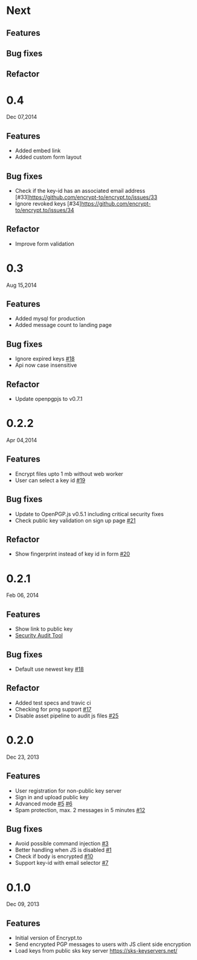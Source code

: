 # Next

## Features

## Bug fixes

## Refactor

# 0.4

Dec 07,2014

## Features

* Added embed link
* Added custom form layout

## Bug fixes

* Check if the key-id has an associated email address [#33]https://github.com/encrypt-to/encrypt.to/issues/33
* Ignore revoked keys [#34]https://github.com/encrypt-to/encrypt.to/issues/34

## Refactor

* Improve form validation

# 0.3

Aug 15,2014

## Features

* Added mysql for production
* Added message count to landing page

## Bug fixes

* Ignore expired keys [#18](https://github.com/encrypt-to/encrypt.to/issues/18)
* Api now case insensitive 

## Refactor

* Update openpgpjs to v0.7.1

# 0.2.2

Apr 04,2014

## Features

* Encrypt files upto 1 mb without web worker
* User can select a key id [#19](https://github.com/encrypt-to/encrypt.to/issues/19)

## Bug fixes

* Update to OpenPGP.js v0.5.1 including critical security fixes
* Check public key validation on sign up page [#21](https://github.com/encrypt-to/encrypt.to/issues/21)

## Refactor

* Show fingerprint instead of key id in form [#20](https://github.com/encrypt-to/encrypt.to/issues/20)

# 0.2.1

Feb 06, 2014

## Features

* Show link to public key
* [Security Audit Tool](http://encrypt-to.github.io/)

## Bug fixes

* Default use newest key [#18](https://github.com/encrypt-to/encrypt.to/issues/18)

## Refactor

* Added test specs and travic ci
* Checking for prng support [#17](https://github.com/encrypt-to/encrypt.to/issues/17)
* Disable asset pipeline to audit js files [#25](https://github.com/encrypt-to/encrypt.to/issues/25)

# 0.2.0

Dec 23, 2013

## Features

* User registration for non-public key server
* Sign in and upload public key
* Advanced mode [#5](https://github.com/encrypt-to/encrypt.to/issues/5) [#6](https://github.com/encrypt-to/encrypt.to/issues/6)
* Spam protection, max. 2 messages in 5 minutes [#12](https://github.com/encrypt-to/encrypt.to/issues/12)

## Bug fixes

* Avoid possible command injection [#3](https://github.com/encrypt-to/encrypt.to/issues/3) 
* Better handling when JS is disabled [#1](https://github.com/encrypt-to/encrypt.to/issues/1)
* Check if body is encrypted [#10](https://github.com/encrypt-to/encrypt.to/issues/10)
* Support key-id with email selector [#7](https://github.com/encrypt-to/encrypt.to/issues/17)

# 0.1.0

Dec 09, 2013

## Features

* Initial version of Encrypt.to
* Send encrypted PGP messages to users with JS client side encryption
* Load keys from public sks key server https://sks-keyservers.net/
